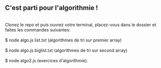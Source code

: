 ## C'est parti pour l'algorithmie !
<br>
Clonez le repo et puis ouvrez votre terminal, placez-vous dans le dossier et faites les commandes suivantes: <br><br>
$ node algo.js list.txt (algorithmes de tri sur premier array)<br><br>
$ node algo.js biglist.txt (algorithmes de tri sur second array)<br><br>
$ node algo2.js (exercices d'algorithmie).
